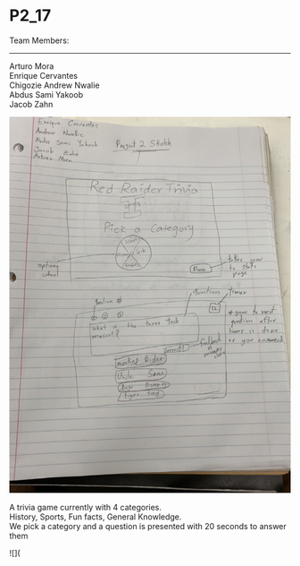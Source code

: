 # P2_17
Team Members:
_____________________________
Arturo Mora\
Enrique Cervantes\
Chigozie Andrew Nwalie\
Abdus Sami Yakoob\
Jacob Zahn


![](IMG3812690036288305170.jpg)

A trivia game currently with 4 categories.\
History, Sports, Fun facts, General Knowledge. \
We pick a category and a question is presented with 20 seconds to answer them

![](


